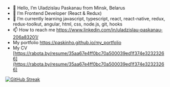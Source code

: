 - 👋 Hello, I’m Uladzislau Paskanau from Minsk, Belarus
- 👀 I’m Frontend Developer (React & Redux)
- 🌱 I’m currently learning javascript, typescript, react, react-native, redux, redux-toolkut, angular, html, css, node.js, git, hooks
- 📫 How to reach me https://www.linkedin.com/in/uladzislau-paskanau-206a83201/
- My portfolio https://paskinho.github.io/my_portfolio
- My CV [https://rabota.by/resume/35aa67e4ff0bc70a500039ed1f374e32323266](https://rabota.by/resume/35aa67e4ff0bc70a500039ed1f374e32323266)

[![GitHub Streak](https://streak-stats.demolab.com/?user=Paskinho)](https://git.io/streak-stats)

<!---
Paskinho/Paskinho is a ✨ special ✨ repository because its `README.md` (this file) appears on your GitHub profile.
You can click the Preview link to take a look at your changes
